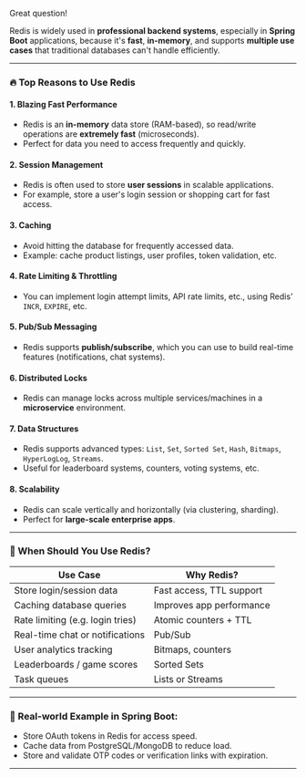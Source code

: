 Great question!

Redis is widely used in **professional backend systems**, especially in **Spring Boot** applications, because it's **fast**, **in-memory**, and supports **multiple use cases** that traditional databases can't handle efficiently.

---

### 🔥 **Top Reasons to Use Redis**

#### 1. **Blazing Fast Performance**

* Redis is an **in-memory** data store (RAM-based), so read/write operations are **extremely fast** (microseconds).
* Perfect for data you need to access frequently and quickly.

#### 2. **Session Management**

* Redis is often used to store **user sessions** in scalable applications.
* For example, store a user's login session or shopping cart for fast access.

#### 3. **Caching**

* Avoid hitting the database for frequently accessed data.
* Example: cache product listings, user profiles, token validation, etc.

#### 4. **Rate Limiting & Throttling**

* You can implement login attempt limits, API rate limits, etc., using Redis’ `INCR`, `EXPIRE`, etc.

#### 5. **Pub/Sub Messaging**

* Redis supports **publish/subscribe**, which you can use to build real-time features (notifications, chat systems).

#### 6. **Distributed Locks**

* Redis can manage locks across multiple services/machines in a **microservice** environment.

#### 7. **Data Structures**

* Redis supports advanced types: `List`, `Set`, `Sorted Set`, `Hash`, `Bitmaps`, `HyperLogLog`, `Streams`.
* Useful for leaderboard systems, counters, voting systems, etc.

#### 8. **Scalability**

* Redis can scale vertically and horizontally (via clustering, sharding).
* Perfect for **large-scale enterprise apps**.

---

### 📌 When Should You Use Redis?

| Use Case                         | Why Redis?               |
| -------------------------------- | ------------------------ |
| Store login/session data         | Fast access, TTL support |
| Caching database queries         | Improves app performance |
| Rate limiting (e.g. login tries) | Atomic counters + TTL    |
| Real-time chat or notifications  | Pub/Sub                  |
| User analytics tracking          | Bitmaps, counters        |
| Leaderboards / game scores       | Sorted Sets              |
| Task queues                      | Lists or Streams         |

---

### 🧠 Real-world Example in Spring Boot:

* Store OAuth tokens in Redis for access speed.
* Cache data from PostgreSQL/MongoDB to reduce load.
* Store and validate OTP codes or verification links with expiration.

---

